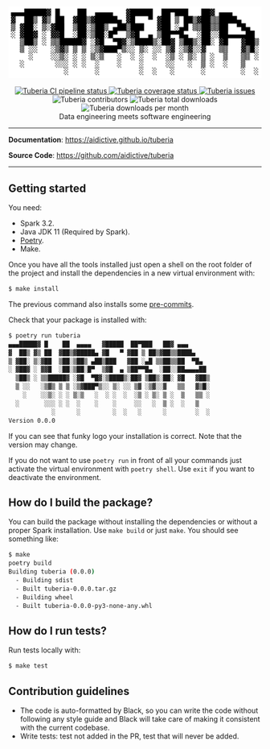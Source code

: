 <p align="center">
    <img src="docs/images/logo.png" width="800">
</p>

<p align="center">
    <a href="https://github.com/AIdictive/tuberia/actions/workflows/cicd.yaml">
        <img src="https://github.com/aidictive/tuberia/actions/workflows/cicd.yaml/badge.svg" alt="Tuberia CI pipeline status">
    </a>
    <a href="https://app.codecov.io/gh/AIdictive/tuberia/">
        <img src="https://img.shields.io/codecov/c/github/aidictive/tuberia" alt="Tuberia coverage status">
    </a>
    <a href="https://github.com/AIdictive/tuberia/issues">
        <img src="https://img.shields.io/bitbucket/issues/AIdictive/tuberia" alt="Tuberia issues">
    </a>
    <img src="https://img.shields.io/github/contributors/AIdictive/tuberia" alt="Tuberia contributors">
    <img src="https://pepy.tech/badge/tuberia" alt="Tuberia total downloads">
    <img src="https://pepy.tech/badge/tuberia/month" alt="Tuberia downloads per month">
    <br />
    Data engineering meets software engineering
</p>

---

**Documentation**: <a href="https://aidictive.github.io/tuberia" target="_blank">https://aidictive.github.io/tuberia</a>

**Source Code**: <a href="https://github.com/aidictive/tuberia" target="_blank">https://github.com/aidictive/tuberia</a>

---


## Getting started

You need:

* Spark 3.2.
* Java JDK 11 (Required by Spark).
* [Poetry](https://python-poetry.org/docs/#installation).
* Make.

Once you have all the tools installed just open a shell on the root folder of
the project and install the dependencies in a new virtual environment with:

```sh
$ make install
```

The previous command also installs some [pre-commits](https://pre-commit.com).

Check that your package is installed with:

```sh
$ poetry run tuberia
▄▄▄█████▓ █    ██  ▄▄▄▄   ▓█████  ██▀███   ██▓ ▄▄▄
▓  ██▒ ▓▒ ██  ▓██▒▓█████▄ ▓█   ▀ ▓██ ▒ ██▒▓██▒▒████▄
▒ ▓██░ ▒░▓██  ▒██░▒██▒ ▄██▒███   ▓██ ░▄█ ▒▒██▒▒██  ▀█▄
░ ▓██▓ ░ ▓▓█  ░██░▒██░█▀  ▒▓█  ▄ ▒██▀▀█▄  ░██░░██▄▄▄▄██
  ▒██▒ ░ ▒▒█████▓ ░▓█  ▀█▓░▒████▒░██▓ ▒██▒░██░ ▓█   ▓██▒
  ▒ ░░   ░▒▓▒ ▒ ▒ ░▒▓███▀▒░░ ▒░ ░░ ▒▓ ░▒▓░░▓   ▒▒   ▓▒█░
    ░    ░░▒░ ░ ░ ▒░▒   ░  ░ ░  ░  ░▒ ░ ▒░ ▒ ░  ▒   ▒▒ ░
  ░       ░░░ ░ ░  ░    ░    ░     ░░   ░  ▒ ░  ░   ▒
            ░      ░         ░  ░   ░      ░        ░  ░
Version 0.0.0
```

If you can see that funky logo your installation is correct. Note that the
version may change.

If you do not want to use `poetry run` in front of all your commands just
activate the virtual environment with `poetry shell`. Use `exit` if you want to
deactivate the environment.


## How do I build the package?

You can build the package without installing the dependencies or without a
proper Spark installation. Use `make build` or just `make`. You should see
something like:

```sh
$ make
poetry build
Building tuberia (0.0.0)
  - Building sdist
  - Built tuberia-0.0.0.tar.gz
  - Building wheel
  - Built tuberia-0.0.0-py3-none-any.whl
```


## How do I run tests?

Run tests locally with:

```sh
$ make test
```


## Contribution guidelines

* The code is auto-formatted by Black, so you can write the code without
following any style guide and Black will take care of making it consistent
with the current codebase.
* Write tests: test not added in the PR, test that will never be added.
